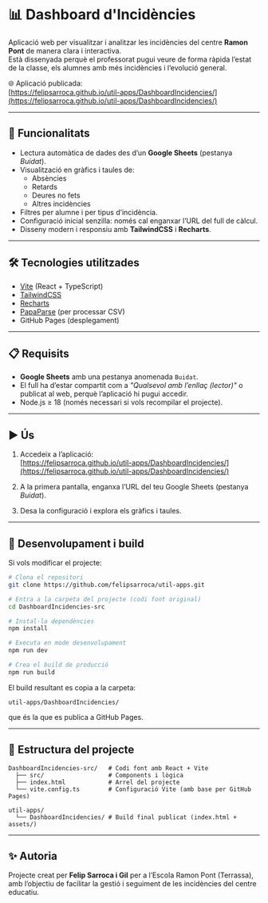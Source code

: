 # 📊 Dashboard d'Incidències

Aplicació web per visualitzar i analitzar les incidències del centre **Ramon Pont** de manera clara i interactiva.  
Està dissenyada perquè el professorat pugui veure de forma ràpida l’estat de la classe, els alumnes amb més incidències i l’evolució general.

🌐 Aplicació publicada:  
[https://felipsarroca.github.io/util-apps/DashboardIncidencies/](https://felipsarroca.github.io/util-apps/DashboardIncidencies/)

---

## 🚀 Funcionalitats

- Lectura automàtica de dades des d’un **Google Sheets** (pestanya *Buidat*).
- Visualització en gràfics i taules de:
  - Absències
  - Retards
  - Deures no fets
  - Altres incidències
- Filtres per alumne i per tipus d’incidència.
- Configuració inicial senzilla: només cal enganxar l’URL del full de càlcul.
- Disseny modern i responsiu amb **TailwindCSS** i **Recharts**.

---

## 🛠️ Tecnologies utilitzades

- [Vite](https://vitejs.dev/) (React + TypeScript)
- [TailwindCSS](https://tailwindcss.com/)
- [Recharts](https://recharts.org/)
- [PapaParse](https://www.papaparse.com/) (per processar CSV)
- GitHub Pages (desplegament)

---

## 📋 Requisits

- **Google Sheets** amb una pestanya anomenada `Buidat`.
- El full ha d’estar compartit com a *"Qualsevol amb l’enllaç (lector)"* o publicat al web, perquè l’aplicació hi pugui accedir.
- Node.js ≥ 18 (només necessari si vols recompilar el projecte).

---

## ▶️ Ús

1. Accedeix a l’aplicació:  
   [https://felipsarroca.github.io/util-apps/DashboardIncidencies/](https://felipsarroca.github.io/util-apps/DashboardIncidencies/)

2. A la primera pantalla, enganxa l’URL del teu Google Sheets (pestanya *Buidat*).

3. Desa la configuració i explora els gràfics i taules.

---

## 🔧 Desenvolupament i build

Si vols modificar el projecte:

```bash
# Clona el repositori
git clone https://github.com/felipsarroca/util-apps.git

# Entra a la carpeta del projecte (codi font original)
cd DashboardIncidencies-src

# Instal·la dependències
npm install

# Executa en mode desenvolupament
npm run dev

# Crea el build de producció
npm run build
````

El build resultant es copia a la carpeta:

```
util-apps/DashboardIncidencies/
```

que és la que es publica a GitHub Pages.

---

## 📂 Estructura del projecte

```
DashboardIncidencies-src/   # Codi font amb React + Vite
  ├── src/                  # Components i lògica
  ├── index.html            # Arrel del projecte
  └── vite.config.ts        # Configuració Vite (amb base per GitHub Pages)

util-apps/
  └── DashboardIncidencies/ # Build final publicat (index.html + assets/)
```

---

## ✨ Autoria

Projecte creat per **Felip Sarroca i Gil** per a l’Escola Ramon Pont (Terrassa), amb l’objectiu de facilitar la gestió i seguiment de les incidències del centre educatiu.

```

